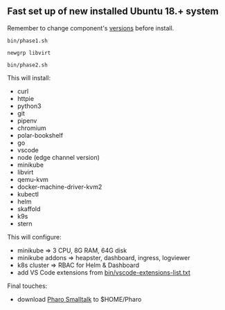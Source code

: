 Fast set up of new installed Ubuntu 18.+ system
---

Remember to change component's [versions](./versions) before install.

    
    bin/phase1.sh
    
    newgrp libvirt

    bin/phase2.sh
    

This will install:
- curl 
- httpie 
- python3 
- git 
- pipenv 
- chromium
- polar-bookshelf
- go
- vscode
- node (edge channel version)
- minikube
- libvirt
- qemu-kvm
- docker-machine-driver-kvm2
- kubectl
- helm
- skaffold
- k9s
- stern

This will configure:
- minikube => 3 CPU, 8G RAM, 64G disk
- minikube addons => heapster, dashboard, ingress, logviewer
- k8s cluster => RBAC for Helm & Dashboard
- add VS Code extensions from [bin/vscode-extensions-list.txt](bin/vscode-extensions-list.txt)

Final touches:
- download [Pharo Smalltalk](https://pharo.org) to $HOME/Pharo

